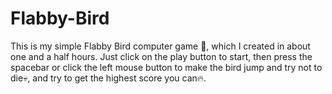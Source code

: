 # Flabby-Bird
This is my simple Flabby Bird computer game 🐤, which I created in about one and a half hours. Just click on the play button to start, then press the spacebar or click the left mouse button to make the bird jump and try not to die💀, and try to get the highest score you can🔥.
